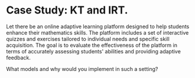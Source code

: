 # Case Study: KT and IRT. 

Let there be an online adaptive learning platform designed to help students enhance their mathematics skills. 
The platform includes a set of interactive quizzes and exercises tailored to individual needs and specific skill acquisition. 
The goal is to evaluate the effectiveness of the platform in terms of accurately assessing students' abilities and providing adaptive feedback.

What models and why would you implement in such a setting?